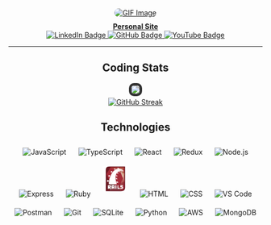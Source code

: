 <div align="center">
    <a href="https://tysuiku.io/">
        <img src="https://c.tenor.com/3nWwHqYYHqgAAAAC/tenor.gif" alt="GIF Image" style="border-radius: 10px; margin: 10px 0;">
    </a>
</div>

<div align="center">
    <a href="https://tysuiku.io/" target="_blank"><b>Personal Site</b></a>
  </div>
  
  <div id="badges" align="center">
    <a href="https://www.linkedin.com/in/timothy-dong-19a700254/" target="_blank">
      <img src="https://img.shields.io/badge/LinkedIn-blue?style=for-the-badge&logo=linkedin&logoColor=white" alt="LinkedIn Badge"/>
    </a>
    <a href="https://github.com/Tysuiku" target="_blank">
      <img src="https://img.shields.io/badge/GitHub-black?style=for-the-badge&logo=github&logoColor=white" alt="GitHub Badge"/>
    </a>
    <a href="https://www.youtube.com/@tysuiku" target="_blank">
      <img src="https://img.shields.io/badge/YouTube-red?style=for-the-badge&logo=youtube&logoColor=white" alt="YouTube Badge"/>
    </a>
  </div>
  
  <div align="center">
    <hr>
  </div>
  
<div align="center">
  <h2>Coding Stats</h2>

 <a href="https://github.com/Tysuiku/github-readme-stats">
    <img src="https://github-readme-stats.vercel.app/api/top-langs/?username=Tysuiku&hide_progress=true&theme=transparent" style="border: 5px solid #333; border-radius: 10px;">
  </a>
</div>

<div align="center">
  <a href="https://git.io/streak-stats">
    <img src="https://streak-stats.demolab.com/?user=Tysuiku&theme=transparent" alt="GitHub Streak">
  </a>
</div>

  <div align="center">
    <h2>Technologies</h2>
    <div>
      <!-- JavaScript -->
      <img src="https://img.icons8.com/dusk/64/000000/javascript-logo.png" alt="JavaScript" width="50" style="margin: 10px;">
      <!-- TypeScript -->
      <img src="https://img.icons8.com/color/64/000000/typescript.png" alt="TypeScript" width="50" style="margin: 10px;">
      <!-- React -->
      <img src="https://img.icons8.com/dusk/64/000000/react.png" alt="React" width="50" style="margin: 10px;">
      <!-- Redux -->
      <img src="https://img.icons8.com/color/64/000000/redux.png" alt="Redux" width="50" style="margin: 10px;">
      <!-- Node.js -->
      <img src="https://img.icons8.com/color/64/000000/nodejs.png" alt="Node.js" width="50" style="margin: 10px;">
      <!-- Express -->
      <img src="https://img.icons8.com/color/64/000000/express.png" alt="Express" width="50" style="margin: 10px;">
      <!-- Ruby -->
      <img src="https://img.icons8.com/color/64/000000/ruby-programming-language.png" alt="Ruby" width="50" style="margin: 10px;">
      <!-- Ruby on Rails (updated working version) -->
      <img src="https://raw.githubusercontent.com/devicons/devicon/master/icons/rails/rails-original-wordmark.svg" alt="Ruby on Rails" width="50" style="margin: 10px;">
      <!-- HTML -->
      <img src="https://img.icons8.com/dusk/64/000000/html-5.png" alt="HTML" width="50" style="margin: 10px;">
      <!-- CSS -->
      <img src="https://img.icons8.com/dusk/64/000000/css3.png" alt="CSS" width="50" style="margin: 10px;">
      <!-- VS Code -->
      <img src="https://img.icons8.com/dusk/64/000000/visual-studio-code-2019.png" alt="VS Code" width="50" style="margin: 10px;">
      <!-- Postman -->
      <img src="https://img.icons8.com/dusk/64/000000/postman-api.png" alt="Postman" width="50" style="margin: 10px;">
      <!-- Git -->
      <img src="https://img.icons8.com/color/64/000000/git.png" alt="Git" width="50" style="margin: 10px;">
      <!-- SQLite -->
      <img src="https://img.icons8.com/dusk/64/000000/sql.png" alt="SQLite" width="50" style="margin: 10px;">
      <!-- Python -->
      <img src="https://img.icons8.com/dusk/64/000000/python.png" alt="Python" width="50" style="margin: 10px;">
      <!-- AWS -->
      <img src="https://img.icons8.com/color/64/000000/amazon-web-services.png" alt="AWS" width="50" style="margin: 10px;">
      <!-- MongoDB -->
      <img src="https://img.icons8.com/color/64/000000/mongodb.png" alt="MongoDB" width="50" style="margin: 10px;">
    </div>
  </div>
  
  

 
  
 
